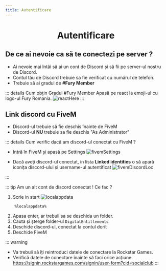 ```yaml
---
title: Autentificare
---
```


# <center><span class="title-font">Autentificare</span></center>

## <span class="header-font">De ce ai nevoie ca să te conectezi pe server ?</span>

- Ai nevoie mai întâi să ai un cont de Discord și să fii pe server-ul nostru de Discord.
- Contul tău de Discord trebuie sa fie verificat cu numărul de telefon.
- Trebuie să ai gradul de <b>#Fury Member</b>

::: details Cum obțin Gradul #Fury Member
Apasă pe react la emoji-ul cu logo-ul Fury Romania.
![reactHere](https://i.imgur.com/sAKOJZ0.png)
:::

## <span class="header-font">Link discord cu FiveM</span>

- Discord-ul trebuie să fie deschis înainte de FiveM
- Discord-ul <b>NU</b> trebuie sa fie deschis "As Administrator"

::: details Cum verific dacă am discord-ul conectat cu FiveM ?

- Intră în FiveM și apasă pe Settings
![fivemSettings](https://i.imgur.com/l5l1Xow.png)

- Dacă aveți discord-ul conectat, in lista <b>Linked identities</b> o să apară iconița discord-ului și username-ul autentificat
![fivemDiscordLoc](https://i.imgur.com/jmSUt8v.png)

:::


::: tip Am un alt cont de discord conectat ! Ce fac ?

1. Scrie in start ![localappdata](https://i.imgur.com/BoQwJFK.png)
```
    %localappdata%
```

2. Apasa enter, ar trebuii sa se deschida un folder. 
4. Cauta și șterge folder-ul <code>DigitalEntitlements</code>
5. Deschide discord-ul, conectat la contul dorit
6. Deschide FiveM

::: warning
- Va trebuii să îți reintroduci datele de conectare la Rockstar Games.
- Verifică datele de conectare înainte să faci orice acțiune.
https://signin.rockstargames.com/signin/user-form?cid=socialclub
:::
